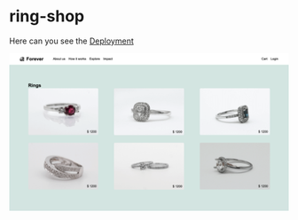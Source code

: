 # ring-shop

Here can you see the <a href="https://mariariosnavarro.github.io/ring-shop/">Deployment</a>

 <div>
   <img src="assets/img/readme.png" alt="Portfolio Picture"/>
   </div>
